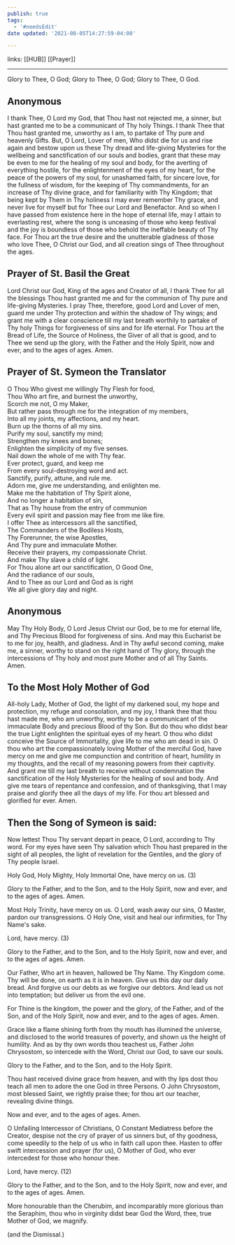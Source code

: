 ```yaml
---
publish: true
tags:
  - '#needsEdit'
date updated: '2021-08-05T14:27:59-04:00'

---
```


links: [[HUB]] [[Prayer]]

---

Glory to Thee, O God; Glory to Thee, O God; Glory to Thee, O God.

## Anonymous

I thank Thee, O Lord my God, that Thou hast not rejected me, a sinner, but hast granted me to be a communicant of Thy holy Things. I thank Thee that Thou hast granted me, unworthy as I am, to partake of Thy pure and heavenly Gifts. But, O Lord, Lover of men, Who didst die for us and rise again and bestow upon us these Thy dread and life-giving Mysteries for the wellbeing and sanctification of our souls and bodies, grant that these may be even to me for the healing of my soul and body, for the averting of everything hostile, for the enlightenment of the eyes of my heart, for the peace of the powers of my soul, for unashamed faith, for sincere love, for the fullness of wisdom, for the keeping of Thy commandments, for an increase of Thy divine grace, and for familiarity with Thy Kingdom; that being kept by Them in Thy holiness I may ever remember Thy grace, and never live for myself but for Thee our Lord and Benefactor. And so when I have passed from existence here in the hope of eternal life, may I attain to everlasting rest, where the song is unceasing of those who keep festival and the joy is boundless of those who behold the ineffable beauty of Thy face. For Thou art the true desire and the unutterable gladness of those who love Thee, O Christ our God, and all creation sings of Thee throughout the ages.

## Prayer of St. Basil the Great

Lord Christ our God, King of the ages and Creator of all, I thank Thee for all the blessings Thou hast granted me and for the communion of Thy pure and life-giving Mysteries. I pray Thee, therefore, good Lord and Lover of men, guard me under Thy protection and within the shadow of Thy wings; and grant me with a clear conscience till my last breath worthily to partake of Thy holy Things for forgiveness of sins and for life eternal. For Thou art the Bread of Life, the Source of Holiness, the Giver of all that is good, and to Thee we send up the glory, with the Father and the Holy Spirit, now and ever, and to the ages of ages. Amen.

## Prayer of St. Symeon the Translator

O Thou Who givest me willingly Thy Flesh for food,\
Thou Who art fire, and burnest the unworthy,\
Scorch me not, O my Maker,\
But rather pass through me for the integration of my members,\
Into all my joints, my affections, and my heart.\
Burn up the thorns of all my sins.\
Purify my soul, sanctify my mind;\
Strengthen my knees and bones;\
Enlighten the simplicity of my five senses.\
Nail down the whole of me with Thy fear.\
Ever protect, guard, and keep me\
From every soul-destroying word and act.\
Sanctify, purify, attune, and rule me.\
Adorn me, give me understanding, and enlighten me.\
Make me the habitation of Thy Spirit alone,\
And no longer a habitation of sin,\
That as Thy house from the entry of communion\
Every evil spirit and passion may flee from me like fire.\
I offer Thee as intercessors all the sanctified,\
The Commanders of the Bodiless Hosts,\
Thy Forerunner, the wise Apostles,\
And Thy pure and immaculate Mother.\
Receive their prayers, my compassionate Christ.\
And make Thy slave a child of light.\
For Thou alone art our sanctification, O Good One,\
And the radiance of our souls,\
And to Thee as our Lord and God as is right\
We all give glory day and night.

## Anonymous

May Thy Holy Body, O Lord Jesus Christ our God, be to me for eternal life, and Thy Precious Blood for forgiveness of sins. And may this Eucharist be to me for joy, health, and gladness. And in Thy awful second coming, make me, a sinner, worthy to stand on the right hand of Thy glory, through the intercessions of Thy holy and most pure Mother and of all Thy Saints. Amen.

## To the Most Holy Mother of God

All-holy Lady, Mother of God, the light of my darkened soul, my hope and protection, my refuge and consolation, and my joy, I thank thee that thou hast made me, who am unworthy, worthy to be a communicant of the immaculate Body and precious Blood of thy Son. But do thou who didst bear the true Light enlighten the spiritual eyes of my heart. O thou who didst conceive the Source of Immortality, give life to me who am dead in sin. O thou who art the compassionately loving Mother of the merciful God, have mercy on me and give me compunction and contrition of heart, humility in my thoughts, and the recall of my reasoning powers from their captivity. And grant me till my last breath to receive without condemnation the sanctification of the Holy Mysteries for the healing of soul and body. And give me tears of repentance and confession, and of thanksgiving, that I may praise and glorify thee all the days of my life. For thou art blessed and glorified for ever. Amen.

## Then the Song of Symeon is said:

Now lettest Thou Thy servant depart in peace, O Lord, according to Thy word. For my eyes have seen Thy salvation which Thou hast prepared in the sight of all peoples, the light of revelation for the Gentiles, and the glory of Thy people Israel.

Holy God, Holy Mighty, Holy Immortal One, have mercy on us. (3)

Glory to the Father, and to the Son, and to the Holy Spirit, now and ever, and to the ages of ages. Amen.

Most Holy Trinity, have mercy on us. O Lord, wash away our sins, O Master, pardon our transgressions. O Holy One, visit and heal our infirmities, for Thy Name's sake.

Lord, have mercy. (3)

Glory to the Father, and to the Son, and to the Holy Spirit, now and ever, and to the ages of ages. Amen.

Our Father, Who art in heaven, hallowed be Thy Name. Thy Kingdom come. Thy will be done, on earth as it is in heaven. Give us this day our daily bread. And forgive us our debts as we forgive our debtors. And lead us not into temptation; but deliver us from the evil one.

For Thine is the kingdom, the power and the glory, of the Father, and of the Son, and of the Holy Spirit, now and ever, and to the ages of ages. Amen.

Grace like a flame shining forth from thy mouth has illumined the universe, and disclosed to the world treasures of poverty, and shown us the height of humility. And as by thy own words thou teachest us, Father John Chrysostom, so intercede with the Word, Christ our God, to save our souls.

Glory to the Father, and to the Son, and to the Holy Spirit.

Thou hast received divine grace from heaven, and with thy lips dost thou teach all men to adore the one God in three Persons. O John Chrysostom, most blessed Saint, we rightly praise thee; for thou art our teacher, revealing divine things.

Now and ever, and to the ages of ages. Amen.

O Unfailing Intercessor of Christians, O Constant Mediatress before the Creator, despise not the cry of prayer of us sinners but, of thy goodness, come speedily to the help of us who in faith call upon thee. Hasten to offer swift intercession and prayer (for us), O Mother of God, who ever intercedest for those who honour thee.

Lord, have mercy. (12)

Glory to the Father, and to the Son, and to the Holy Spirit, now and ever, and to the ages of ages. Amen.

More honourable than the Cherubim, and incomparably more glorious than the Seraphim, thou who in virginity didst bear God the Word, thee, true Mother of God, we magnify.

(and the Dismissal.)
